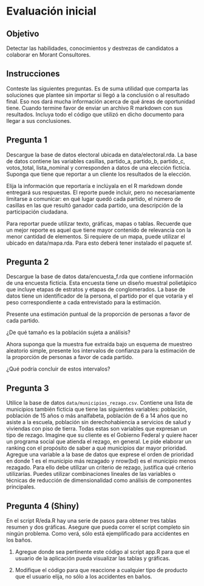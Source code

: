 # Evaluación inicial

## Objetivo

Detectar las habilidades, conocimientos y destrezas de candidatos a colaborar en Morant Consultores.

## Instrucciones

Conteste las siguientes preguntas. Es de suma utilidad que comparta las soluciones que plantee sin importar si llegó a la conclusión o al resultado final. Eso nos dará mucha información acerca de qué áreas de oportunidad tiene. Cuando termine favor de enviar un archivo R markdown con sus resultados. Incluya todo el código que utilizó en dicho documento para llegar a sus conclusiones. 

## Pregunta 1

Descargue la base de datos electoral ubicada en data/electoral.rda. La base de datos contiene las variables casillas, partido_a, partido_b, partido_c, votos_total, lista_nominal y corresponden a datos de una elección ficticia. Suponga que tiene que reportar a un cliente los resultados de la elección. 

Elija la información que reportaría e inclúyala en el R markdown donde entregará sus respuestas. El reporte puede incluir, pero no necesariamente limitarse a comunicar: en qué lugar quedó cada partido, el número de casillas en las que resultó ganador cada partido, una descripción de la participación ciudadana. 

Para reportar puede utilizar texto, gráficas, mapas o tablas. Recuerde que un mejor reporte es aquel que tiene mayor contenido de relevancia con la menor cantidad de elementos. Si requiere de un mapa, puede utilizar el ubicado en data/mapa.rda. Para esto deberá tener instalado el paquete sf.

## Pregunta 2

Descargue la base de datos data/encuesta_f.rda que contiene información de una encuesta ficticia. Esta encuesta tiene un diseño muestral polietápico que incluye etapas de estratos y etapas de conglomerados. La base de datos tiene un identificador de la persona, el partido por el que votaría  y el peso correspondiente a cada entrevistado para la estimación. 

Presente una estimación puntual de la proporción de personas a favor de cada partido.

¿De qué tamaño es la población sujeta a análisis? 

Ahora suponga que la muestra fue extraída bajo un esquema de muestreo aleatorio simple, presente los intervalos de confianza para la estimación de la proporción de personas a favor de cada partido.

¿Qué podría concluir de estos intervalos?

## Pregunta 3

Utilice la base de datos `data/municipios_rezago.csv`. Contiene una lista de municipios también ficticia que tiene las siguientes variables: población, población de 15 años o más analfabeta, población de 6 a 14 años que no asiste a la escuela, población sin derechohabiencia a servicios de salud y viviendas con piso de tierra. Todas estas son variables que expresan un tipo de rezago. Imagine que su cliente es el Gobierno Federal y quiere hacer un programa social que atienda el rezago, en general. Le pide elaborar un ranking con el propósito de saber a qué municipios dar mayor prioridad. Agregue una variable a la base de datos que exprese el orden de prioridad en donde 1 es el municipio más rezagado y nrow(bd) es el municipio menos rezagado. Para ello debe utilizar un criterio de rezago, justifica qué criterio utilizarías. Puedes utilizar combinaciones lineales de las variables o técnicas de reducción de dimensionalidad como análisis de componentes principales.

## Pregunta 4 (Shiny)

En el script R/eda.R hay una serie de pasos para obtener tres tablas resumen y dos gráficas. Asegure que pueda correr el script completo sin ningún problema. Como verá, sólo está ejemplificado para accidentes en los baños. 

1.	Agregue donde sea pertinente este código al script app.R para que el usuario de la aplicación pueda visualizar las tablas y gráficas. 

2.	Modifique el código para que reaccione a cualquier tipo de producto que el usuario elija, no sólo a los accidentes en baños.

